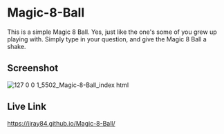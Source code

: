# Magic-8-Ball
This is a simple Magic 8 Ball.  Yes, just like the one's some of you grew up playing with.  Simply type in your question, and give the Magic 8 Ball a shake.

## Screenshot

![127 0 0 1_5502_Magic-8-Ball_index html](https://user-images.githubusercontent.com/117925880/213305840-a9ea81dd-d1ce-4a8d-b6d5-3880357edec7.png)

## Live Link

 https://jjray84.github.io/Magic-8-Ball/
